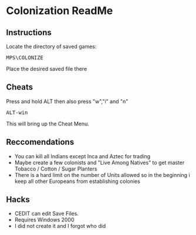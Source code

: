# Colonization ReadMe
## Instructions
Locate the directory of saved games:
<pre>MPS\COLONIZE</pre>
Place the desired saved file there
## Cheats
Press and hold ALT then also press "w","i" and "n"
<pre>ALT-win</pre>
This will bring up the Cheat Menu.
## Reccomendations
- You can kill all Indians except Inca and Aztec for trading
- Maybe create a few colonists and "Live Among Natives" to get master Tobacco / Cotton / Sugar Planters
- There is a hard limit on the number of Units allowed so in the beginning i keep all other Europeans from establishing colonies
## Hacks
- CEDIT can edit Save Files.
- Requires Windows 2000
- I did not create it and I forgot who did